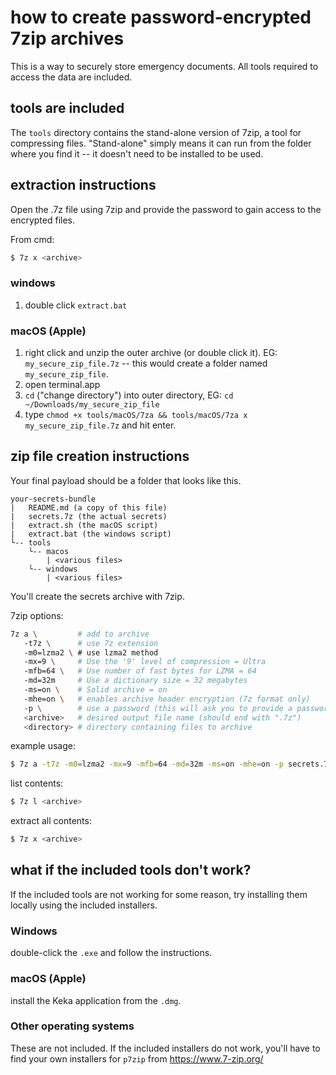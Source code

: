 # how to create password-encrypted 7zip archives
This is a way to securely store emergency documents.
All tools required to access the data are included.

## tools are included
The `tools` directory contains the stand-alone version of 7zip, a tool for compressing files.
"Stand-alone" simply means it can run from the folder where you find it -- it doesn't need to be installed to be used.

## extraction instructions
Open the .7z file using 7zip and provide the password to gain access to the encrypted files.

From cmd:
```bash
$ 7z x <archive>
```

### windows
1. double click `extract.bat`

### macOS (Apple)
1. right click and unzip the outer archive (or double click it). EG: `my_secure_zip_file.7z` -- this would create a folder named `my_secure_zip_file`.
3. open terminal.app
4. `cd` ("change directory") into outer directory, EG:  `cd ~/Downloads/my_secure_zip_file`
5. type `chmod +x tools/macOS/7za && tools/macOS/7za x my_secure_zip_file.7z` and hit enter.

## zip file creation instructions
Your final payload should be a folder that looks like this.

```
your-secrets-bundle
|   README.md (a copy of this file)
|   secrets.7z (the actual secrets)
|   extract.sh (the macOS script)
|   extract.bat (the windows script)
└-- tools
    └-- macos
        | <various files>
    └-- windows
        | <various files>
```

You'll create the secrets archive with 7zip.

7zip options:
```bash
7z a \         # add to archive
   -t7z \      # use 7z extension
   -m0=lzma2 \ # use lzma2 method
   -mx=9 \     # Use the '9' level of compression = Ultra
   -mfb=64 \   # Use number of fast bytes for LZMA = 64
   -md=32m     # Use a dictionary size = 32 megabytes
   -ms=on \    # Solid archive = on
   -mhe=on \   # enables archive header encryption (7z format only)
   -p \        # use a password (this will ask you to provide a password via prompt)
   <archive>   # desired output file name (should end with ".7z")
   <directory> # directory containing files to archive
```

example usage:
```bash
$ 7z a -t7z -m0=lzma2 -mx=9 -mfb=64 -md=32m -ms=on -mhe=on -p secrets.7z /path/to/my/folder_containing_secrets
```

list contents:
```bash
$ 7z l <archive>
```

extract all contents:
```bash
$ 7z x <archive>
```


## what if the included tools don't work?
If the included tools are not working for some reason, try installing them locally using the included installers.

### Windows
double-click the `.exe` and follow the instructions.

### macOS (Apple)
install the Keka application from the `.dmg`.

### Other operating systems
These are not included.
If the included installers do not work, you'll have to find your own installers for `p7zip` from https://www.7-zip.org/